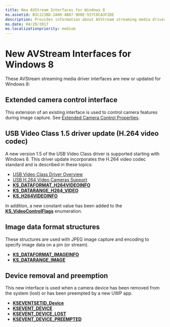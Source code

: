 ```yaml
---
title: New AVStream Interfaces for Windows 8
ms.assetid: B3C223BD-2A00-4B87-9D0E-557C0CA3F2DE
description: Provides information about AVStream streaming media driver interfaces that are new or updated for Windows 8.
ms.date: 04/20/2017
ms.localizationpriority: medium
---
```


# New AVStream Interfaces for Windows 8


These AVStream streaming media driver interfaces are new or updated for Windows 8:

## Extended camera control interface


This extension of an existing interface is used to control camera features during image capture. See [Extended Camera Control Properties](extended-camera-control-properties.md).

## USB Video Class 1.5 driver update (H.264 video codec)


A new version 1.5 of the USB Video Class driver is supported starting with Windows 8. This driver update incorporates the H.264 video codec standard and is described in these topics:

-   [USB Video Class Driver Overview](usb-video-class-driver-overview.md)
-   [USB H.264 Video Cameras Support](usb-h-264-video-cameras-support.md)
-   [**KS\_DATAFORMAT\_H264VIDEOINFO**](https://docs.microsoft.com/windows-hardware/drivers/ddi/ksmedia/ns-ksmedia-tagks_dataformat_h264videoinfo)
-   [**KS\_DATARANGE\_H264\_VIDEO**](https://docs.microsoft.com/windows-hardware/drivers/ddi/ksmedia/ns-ksmedia-tagks_datarange_h264_video)
-   [**KS\_H264VIDEOINFO**](https://docs.microsoft.com/windows-hardware/drivers/ddi/ksmedia/ns-ksmedia-tagks_h264videoinfo)

In addition, a new constant value has been added to the [**KS\_VideoControlFlags**](https://docs.microsoft.com/windows-hardware/drivers/ddi/ksmedia/ne-ksmedia-ks_videocontrolflags) enumeration.

## Image data format structures


These structures are used with JPEG image capture and encoding to specify image data on a pin (or stream).

-   [**KS\_DATAFORMAT\_IMAGEINFO**](https://docs.microsoft.com/windows-hardware/drivers/ddi/ksmedia/ns-ksmedia-tagks_dataformat_imageinfo)
-   [**KS\_DATARANGE\_IMAGE**](https://docs.microsoft.com/windows-hardware/drivers/ddi/ksmedia/ns-ksmedia-tagks_datarange_image)

## Device removal and preemption


This new interface is used when a camera device has been removed from the system (lost) or has been preempted by a new UWP app.

-   [**KSEVENTSETID\_Device**](https://docs.microsoft.com/windows-hardware/drivers/stream/kseventsetid-device)
-   [**KSEVENT\_DEVICE**](https://docs.microsoft.com/windows-hardware/drivers/ddi/ks/ne-ks-ksevent_device)
-   [**KSEVENT\_DEVICE\_LOST**](https://docs.microsoft.com/windows-hardware/drivers/stream/ksevent-device-lost)
-   [**KSEVENT\_DEVICE\_PREEMPTED**](https://docs.microsoft.com/windows-hardware/drivers/stream/ksevent-device-preempted)

 

 




